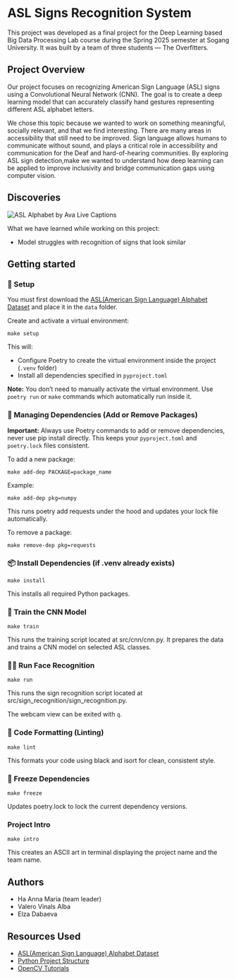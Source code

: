 # ASL Signs Recognition System

This project was developed as a final project for the Deep Learning based Big
Data Processing Lab course during the Spring 2025 semester at Sogang University.
It was built by a team of three students — The Overfitters.

## Project Overview

Our project focuses on recognizing American Sign Language (ASL) signs using a
Convolutional Neural Network (CNN). The goal is to create a deep learning model
that can accurately classify hand gestures representing different ASL alphabet
letters.

We chose this topic because we wanted to work on something meaningful, socially
relevant, and that we find interesting. There are many areas in accessibility
that still need to be improved. Sign language allows humans to communicate
without sound, and plays a critical role in accessibility and communication for
the Deaf and hard-of-hearing communities. By exploring ASL sign detection,make
we wanted to understand how deep learning can be applied to improve inclusivity
and bridge communication gaps using computer vision.

## Discoveries

![ASL Alphabet by Ava Live Captions](https://cdn.prod.website-files.com/5f0a377561756321899b9e96/67d807d703544680ff4f3b15__asl-alphabet.png)

What we have learned while working on this project:

- Model struggles with recognition of signs that look similar

## Getting started

### 🔧 Setup

You must first download the
[ASL(American Sign Language) Alphabet Dataset](https://www.kaggle.com/datasets/debashishsau/aslamerican-sign-language-aplhabet-dataset)
and place it in the `data` folder.

Create and activate a virtual environment:

```
make setup
```

This will:

- Configure Poetry to create the virtual environment inside the project (`.venv`
  folder)
- Install all dependencies specified in `pyproject.toml`

**Note:** You don’t need to manually activate the virtual environment. Use
`poetry run` or `make` commands which automatically run inside it.

### 🚨 Managing Dependencies (Add or Remove Packages)

**Important:** Always use Poetry commands to add or remove dependencies, never
use pip install directly. This keeps your `pyproject.toml` and `poetry.lock`
files consistent.

To add a new package:

```
make add-dep PACKAGE=package_name

```

Example:

```
make add-dep pkg=numpy

```

This runs poetry add requests under the hood and updates your lock file
automatically.

To remove a package:

```
make remove-dep pkg=requests

```

### 📦 Install Dependencies (if .venv already exists)

```
make install
```

This installs all required Python packages.

### 🧠 Train the CNN Model

```
make train
```

This runs the training script located at src/cnn/cnn.py. It prepares the data
and trains a CNN model on selected ASL classes.

### 🧑‍🦰 Run Face Recognition

```
make run

```

This runs the sign recognition script located at
src/sign_recognition/sign_recognition.py.

The webcam view can be exited with `q`.

### 🧹 Code Formatting (Linting)

```
make lint
```

This formats your code using black and isort for clean, consistent style.

### 📌 Freeze Dependencies

```
make freeze

```

Updates poetry.lock to lock the current dependency versions.

### Project Intro

```
make intro
```

This creates an ASCII art in terminal displaying the project name and the team
name.

## Authors

- Ha Anna Maria (team leader)
- Valero Vinals Alba
- Elza Dabaeva

## Resources Used

- [ASL(American Sign Language) Alphabet Dataset](https://www.kaggle.com/datasets/debashishsau/aslamerican-sign-language-aplhabet-dataset?resource=download)
- [Python Project Structure](https://docs.python-guide.org/writing/structure/)
- [OpenCV Tutorials](https://docs.opencv.org/4.x/d9/df8/tutorial_root.html)
